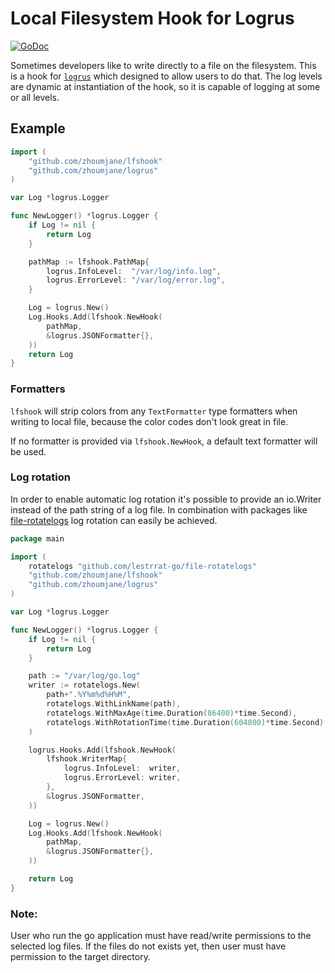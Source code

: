 # Local Filesystem Hook for Logrus

[![GoDoc](https://godoc.org/github.com/rifflock/lfshook?status.svg)](http://godoc.org/github.com/rifflock/lfshook)

Sometimes developers like to write directly to a file on the filesystem. This is a hook for [`logrus`](https://github.com/sirupsen/logrus) which designed to allow users to do that. The log levels are dynamic at instantiation of the hook, so it is capable of logging at some or all levels.

## Example
```go
import (
	"github.com/zhoumjane/lfshook"
	"github.com/zhoumjane/logrus"
)

var Log *logrus.Logger

func NewLogger() *logrus.Logger {
	if Log != nil {
		return Log
	}

	pathMap := lfshook.PathMap{
		logrus.InfoLevel:  "/var/log/info.log",
		logrus.ErrorLevel: "/var/log/error.log",
	}

	Log = logrus.New()
	Log.Hooks.Add(lfshook.NewHook(
		pathMap,
		&logrus.JSONFormatter{},
	))
	return Log
}
```

### Formatters
`lfshook` will strip colors from any `TextFormatter` type formatters when writing to local file, because the color codes don't look great in file.

If no formatter is provided via `lfshook.NewHook`, a default text formatter will be used.

### Log rotation
In order to enable automatic log rotation it's possible to provide an io.Writer instead of the path string of a log file.
In combination with packages like [file-rotatelogs](https://github.com/lestrrat-go/file-rotatelogs) log rotation can easily be achieved.

```go
package main

import (
	rotatelogs "github.com/lestrrat-go/file-rotatelogs"
	"github.com/zhoumjane/lfshook"
	"github.com/zhoumjane/logrus"
)

var Log *logrus.Logger

func NewLogger() *logrus.Logger {
	if Log != nil {
		return Log
	}

	path := "/var/log/go.log"
	writer := rotatelogs.New(
		path+".%Y%m%d%H%M",
		rotatelogs.WithLinkName(path),
		rotatelogs.WithMaxAge(time.Duration(86400)*time.Second),
		rotatelogs.WithRotationTime(time.Duration(604800)*time.Second),
	)

	logrus.Hooks.Add(lfshook.NewHook(
		lfshook.WriterMap{
			logrus.InfoLevel:  writer,
			logrus.ErrorLevel: writer,
		},
		&logrus.JSONFormatter,
	))

	Log = logrus.New()
	Log.Hooks.Add(lfshook.NewHook(
		pathMap,
		&logrus.JSONFormatter{},
	))

	return Log
}
```

### Note:
User who run the go application must have read/write permissions to the selected log files. If the files do not exists yet, then user must have permission to the target directory.
